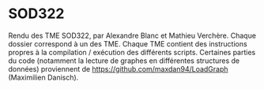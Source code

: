 # SOD322
Rendu des TME SOD322, par Alexandre Blanc et Mathieu Verchère.
Chaque dossier correspond à un des TME. Chaque TME contient des instructions propres à la compilation / exécution des différents scripts.
Certaines parties du code (notamment la lecture de graphes en différentes structures de données) proviennent de https://github.com/maxdan94/LoadGraph (Maximilien Danisch).
